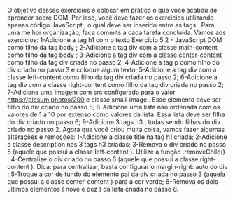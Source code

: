 O objetivo desses exercícios é colocar em prática o que você acabou de aprender sobre DOM. Por isso, você deve fazer os exercícios utilizando apenas código JavaScript , o qual deve ser inserido entre as tags <script> e </script> .
Para uma melhor organização, faça commits a cada tarefa concluída. Vamos aos exercícios:
1-Adicione a tag h1 com o texto Exercício 5.2 - JavaScript DOM como filho da tag body ;
2-Adicione a tag div com a classe main-content como filho da tag body ;
3-Adicione a tag div com a classe center-content como filho da tag div criada no passo 2;
4-Adicione a tag p como filho do div criado no passo 3 e coloque algum texto;
5-Adicione a tag div com a classe left-content como filho da tag div criada no passo 2;
6-Adicione a tag div com a classe right-content como filho da tag div criada no passo 2;
7-Adicione uma imagem com src configurado para o valor https://picsum.photos/200 e classe small-image . Esse elemento deve ser filho do div criado no passo 5;
8-Adicione uma lista não ordenada com os valores de 1 a 10 por extenso como valores da lista. Essa lista deve ser filha do div criado no passo 6;
9-Adicione 3 tags h3 , todas sendo filhas do div criado no passo 2.
Agora que você criou muita coisa, vamos fazer algumas alterações e remoções:
1-Adicione a classe title na tag h1 criada;
2-Adicione a classe description nas 3 tags h3 criadas;
3-Remova o div criado no passo 5 (aquele que possui a classe left-content ). Utilize a função .removeChild() ;
4-Centralize o div criado no passo 6 (aquele que possui a classe right-content ). Dica: para centralizar, basta configurar o margin-right: auto do div ;
5-Troque a cor de fundo do elemento pai da div criada no passo 3 (aquela que possui a classe center-content ) para a cor verde;
6-Remova os dois últimos elementos ( nove e dez ) da lista criada no passo 8.
